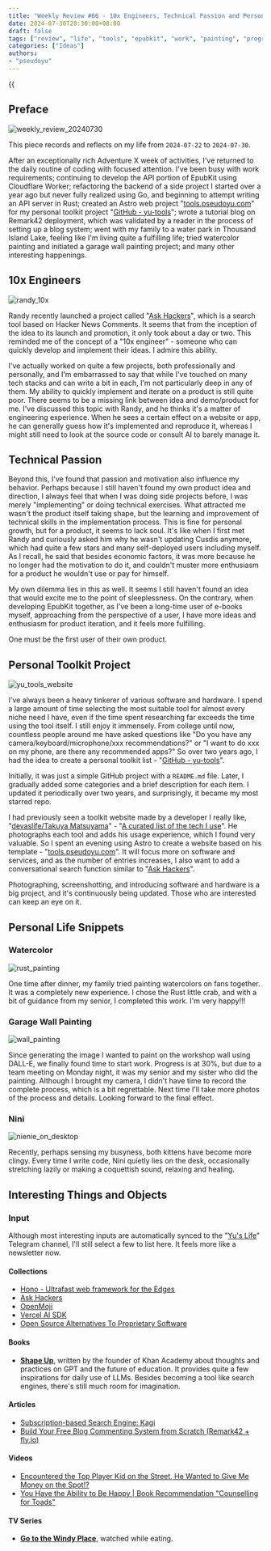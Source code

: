 ```yaml
---
title: "Weekly Review #66 - 10x Engineers, Technical Passion and Personal Toolkit"
date: 2024-07-30T20:30:00+08:00
draft: false
tags: ["review", "life", "tools", "epubkit", "work", "painting", "programming"]
categories: ["Ideas"]
authors:
- "pseudoyu"
---
```


{{<audio src="audios/photograph.mp3" caption="'Photograph - Ed Sheeran'" >}}

## Preface

![weekly_review_20240730](https://image.pseudoyu.com/images/weekly_review_20240730.png)

This piece records and reflects on my life from `2024-07-22` to `2024-07-30`.

After an exceptionally rich Adventure X week of activities, I've returned to the daily routine of coding with focused attention. I've been busy with work requirements; continuing to develop the API portion of EpubKit using Cloudflare Worker; refactoring the backend of a side project I started over a year ago but never fully realized using Go, and beginning to attempt writing an API server in Rust; created an Astro web project "[tools.pseudoyu.com](https://tools.pseudoyu.com/)" for my personal toolkit project "[GitHub - yu-tools](https://github.com/pseudoyu/yu-tools)"; wrote a tutorial blog on Remark42 deployment, which was validated by a reader in the process of setting up a blog system; went with my family to a water park in Thousand Island Lake, feeling like I'm living quite a fulfilling life; tried watercolor painting and initiated a garage wall painting project; and many other interesting happenings.

## 10x Engineers

![randy_10x](https://image.pseudoyu.com/images/randy_10x.png)

Randy recently launched a project called "[Ask Hackers](https://askhackers.com/)", which is a search tool based on Hacker News Comments. It seems that from the inception of the idea to its launch and promotion, it only took about a day or two. This reminded me of the concept of a "10x engineer" - someone who can quickly develop and implement their ideas. I admire this ability.

I've actually worked on quite a few projects, both professionally and personally, and I'm embarrassed to say that while I've touched on many tech stacks and can write a bit in each, I'm not particularly deep in any of them. My ability to quickly implement and iterate on a product is still quite poor. There seems to be a missing link between idea and demo/product for me. I've discussed this topic with Randy, and he thinks it's a matter of engineering experience. When he sees a certain effect on a website or app, he can generally guess how it's implemented and reproduce it, whereas I might still need to look at the source code or consult AI to barely manage it.

## Technical Passion

Beyond this, I've found that passion and motivation also influence my behavior. Perhaps because I still haven't found my own product idea and direction, I always feel that when I was doing side projects before, I was merely "implementing" or doing technical exercises. What attracted me wasn't the product itself taking shape, but the learning and improvement of technical skills in the implementation process. This is fine for personal growth, but for a product, it seems to lack soul. It's like when I first met Randy and curiously asked him why he wasn't updating Cusdis anymore, which had quite a few stars and many self-deployed users including myself. As I recall, he said that besides economic factors, it was more because he no longer had the motivation to do it, and couldn't muster more enthusiasm for a product he wouldn't use or pay for himself.

My own dilemma lies in this as well. It seems I still haven't found an idea that would excite me to the point of sleeplessness. On the contrary, when developing EpubKit together, as I've been a long-time user of e-books myself, approaching from the perspective of a user, I have more ideas and enthusiasm for product iteration, and it feels more fulfilling.

One must be the first user of their own product.

## Personal Toolkit Project

![yu_tools_website](https://image.pseudoyu.com/images/yu_tools_website.png)

I've always been a heavy tinkerer of various software and hardware. I spend a large amount of time selecting the most suitable tool for almost every niche need I have, even if the time spent researching far exceeds the time using the tool itself. I still enjoy it immensely. From college until now, countless people around me have asked questions like "Do you have any camera/keyboard/microphone/xxx recommendations?" or "I want to do xxx on my phone, are there any recommended apps?" So over two years ago, I had the idea to create a personal toolkit list - "[GitHub - yu-tools](https://github.com/pseudoyu/yu-tools)".

Initially, it was just a simple GitHub project with a `README.md` file. Later, I gradually added some categories and a brief description for each item. I updated it periodically over two years, and surprisingly, it became my most starred repo.

I had previously seen a toolkit website made by a developer I really like, "[devaslife/Takuya Matsuyama](https://www.craftz.dog/)" - "[A curated list of the tech I use](https://uses.craftz.dog/)". He photographs each tool and adds his usage experience, which I found very valuable. So I spent an evening using Astro to create a website based on his template - "[tools.pseudoyu.com](https://tools.pseudoyu.com/)". It will focus more on software and services, and as the number of entries increases, I also want to add a conversational search function similar to "[Ask Hackers](https://askhackers.com/)".

Photographing, screenshotting, and introducing software and hardware is a big project, and it's continuously being updated. Those who are interested can keep an eye on it.

## Personal Life Snippets

### Watercolor

![rust_painting](https://image.pseudoyu.com/images/rust_painting.jpg)

One time after dinner, my family tried painting watercolors on fans together. It was a completely new experience. I chose the Rust little crab, and with a bit of guidance from my senior, I completed this work. I'm very happy!!!

### Garage Wall Painting

![wall_painting](https://image.pseudoyu.com/images/wall_painting.jpg)

Since generating the image I wanted to paint on the workshop wall using DALL-E, we finally found time to start work. Progress is at 30%, but due to a team meeting on Monday night, it was my senior and my sister who did the painting. Although I brought my camera, I didn't have time to record the complete process, which is a bit regrettable. Next time I'll take more photos of the process and details. Looking forward to the final effect.

### Nini

![nienie_on_desktop](https://image.pseudoyu.com/images/nienie_on_desktop.jpg)

Recently, perhaps sensing my busyness, both kittens have become more clingy. Every time I write code, Nini quietly lies on the desk, occasionally stretching lazily or making a coquettish sound, relaxing and healing.

## Interesting Things and Objects

### Input

Although most interesting inputs are automatically synced to the "[Yu's Life](https://t.me/pseudoyulife)" Telegram channel, I'll still select a few to list here. It feels more like a newsletter now.

#### Collections

- [Hono - Ultrafast web framework for the Edges](https://hono.dev/docs/)
- [Ask Hackers](https://askhackers.com/)
- [OpenMoji](https://openmoji.org/)
- [Vercel AI SDK](https://sdk.vercel.ai/)
- [Open Source Alternatives To Proprietary Software](https://www.opensourcealternative.to/)

#### Books

- [**Shape Up**](https://book.douban.com/subject/34945817/), written by the founder of Khan Academy about thoughts and practices on GPT and the future of education. It provides quite a few inspirations for daily use of LLMs. Besides becoming a tool like search engines, there's still much room for imagination.

#### Articles

- [Subscription-based Search Engine: Kagi](https://anotherdayu.com/2024/5837/)
- [Build Your Free Blog Commenting System from Scratch (Remark42 + fly.io)](https://www.pseudoyu.com/en/2024/07/22/free_commenting_system_using_remark42_and_flyio/)

#### Videos

- [Encountered the Top Player Kid on the Street, He Wanted to Give Me Money on the Spot!?](https://www.bilibili.com/video/BV1J4421S7hA)
- [You Have the Ability to Be Happy | Book Recommendation "Counselling for Toads"](https://www.bilibili.com/video/BV1s8vKegE66)

#### TV Series

- [**Go to the Windy Place**](http://movie.douban.com/subject/35662223/), watched while eating.
